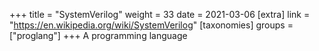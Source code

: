 +++
title = "SystemVerilog"
weight = 33
date = 2021-03-06
[extra]
link = "https://en.wikipedia.org/wiki/SystemVerilog"
[taxonomies]
groups = ["proglang"]
+++
A programming language

